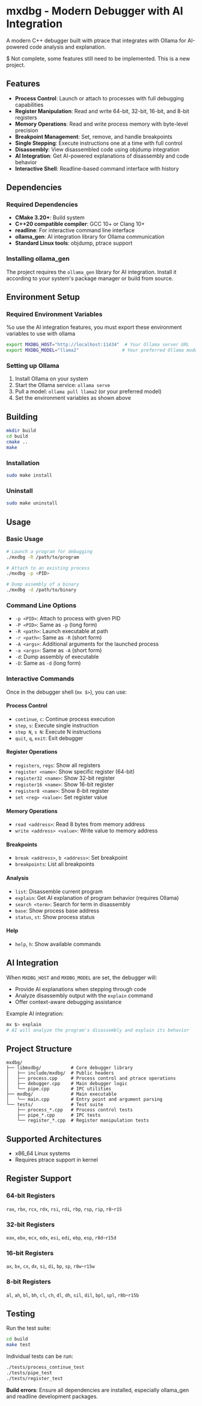 # mxdbg - Modern Debugger with AI Integration

A modern C++ debugger built with ptrace that integrates with Ollama for AI-powered code analysis and explanation.

$  Not complete, some features still need to be implemented. This is a new project.

## Features

- **Process Control**: Launch or attach to processes with full debugging capabilities
- **Register Manipulation**: Read and write 64-bit, 32-bit, 16-bit, and 8-bit registers
- **Memory Operations**: Read and write process memory with byte-level precision
- **Breakpoint Management**: Set, remove, and handle breakpoints
- **Single Stepping**: Execute instructions one at a time with full control
- **Disassembly**: View disassembled code using objdump integration
- **AI Integration**: Get AI-powered explanations of disassembly and code behavior
- **Interactive Shell**: Readline-based command interface with history

## Dependencies

### Required Dependencies

- **CMake 3.20+**: Build system
- **C++20 compatible compiler**: GCC 10+ or Clang 10+
- **readline**: For interactive command line interface
- **ollama_gen**: AI integration library for Ollama communication
- **Standard Linux tools**: objdump, ptrace support

### Installing ollama_gen

The project requires the `ollama_gen` library for AI integration. Install it according to your system's package manager or build from source.

## Environment Setup

### Required Environment Variables

%o use the AI integration features, you must export these environment variables to use with ollama

```bash
export MXDBG_HOST="http://localhost:11434"  # Your Ollama server URL
export MXDBG_MODEL="llama2"                # Your preferred Ollama model
```

### Setting up Ollama

1. Install Ollama on your system
2. Start the Ollama service: `ollama serve`
3. Pull a model: `ollama pull llama2` (or your preferred model)
4. Set the environment variables as shown above

## Building

```bash
mkdir build
cd build
cmake ..
make
```

### Installation

```bash
sudo make install
```

### Uninstall

```bash
sudo make uninstall
```

## Usage

### Basic Usage

```bash
# Launch a program for debugging
./mxdbg -R /path/to/program

# Attach to an existing process
./mxdbg -p <PID>

# Dump assembly of a binary
./mxdbg -d /path/to/binary
```

### Command Line Options

- `-p <PID>`: Attach to process with given PID
- `-P <PID>`: Same as `-p` (long form)
- `-R <path>`: Launch executable at path
- `-r <path>`: Same as `-R` (short form)
- `-A <args>`: Additional arguments for the launched process
- `-a <args>`: Same as `-A` (short form)
- `-d`: Dump assembly of executable
- `-D`: Same as `-d` (long form)

### Interactive Commands

Once in the debugger shell (`mx $>`), you can use:

#### Process Control
- `continue`, `c`: Continue process execution
- `step`, `s`: Execute single instruction
- `step N`, `s N`: Execute N instructions
- `quit`, `q`, `exit`: Exit debugger

#### Register Operations
- `registers`, `regs`: Show all registers
- `register <name>`: Show specific register (64-bit)
- `register32 <name>`: Show 32-bit register
- `register16 <name>`: Show 16-bit register  
- `register8 <name>`: Show 8-bit register
- `set <reg> <value>`: Set register value

#### Memory Operations
- `read <address>`: Read 8 bytes from memory address
- `write <address> <value>`: Write value to memory address

#### Breakpoints
- `break <address>`, `b <address>`: Set breakpoint
- `breakpoints`: List all breakpoints

#### Analysis
- `list`: Disassemble current program
- `explain`: Get AI explanation of program behavior (requires Ollama)
- `search <term>`: Search for term in disassembly
- `base`: Show process base address
- `status`, `st`: Show process status

#### Help
- `help`, `h`: Show available commands

## AI Integration

When `MXDBG_HOST` and `MXDBG_MODEL` are set, the debugger will:

- Provide AI explanations when stepping through code
- Analyze disassembly output with the `explain` command
- Offer context-aware debugging assistance

Example AI integration:
```bash
mx $> explain
# AI will analyze the program's disassembly and explain its behavior
```

## Project Structure

```
mxdbg/
├── libmxdbg/           # Core debugger library
│   ├── include/mxdbg/  # Public headers
│   ├── process.cpp     # Process control and ptrace operations
│   ├── debugger.cpp    # Main debugger logic
│   └── pipe.cpp        # IPC utilities
├── mxdbg/              # Main executable
│   └── main.cpp        # Entry point and argument parsing
└── tests/              # Test suite
    ├── process_*.cpp   # Process control tests
    ├── pipe_*.cpp      # IPC tests
    └── register_*.cpp  # Register manipulation tests
```

## Supported Architectures

- x86_64 Linux systems
- Requires ptrace support in kernel

## Register Support

### 64-bit Registers
`rax`, `rbx`, `rcx`, `rdx`, `rsi`, `rdi`, `rbp`, `rsp`, `rip`, `r8`-`r15`

### 32-bit Registers  
`eax`, `ebx`, `ecx`, `edx`, `esi`, `edi`, `ebp`, `esp`, `r8d`-`r15d`

### 16-bit Registers
`ax`, `bx`, `cx`, `dx`, `si`, `di`, `bp`, `sp`, `r8w`-`r15w`

### 8-bit Registers
`al`, `ah`, `bl`, `bh`, `cl`, `ch`, `dl`, `dh`, `sil`, `dil`, `bpl`, `spl`, `r8b`-`r15b`

## Testing

Run the test suite:
```bash
cd build
make test
```

Individual tests can be run:
```bash
./tests/process_continue_test
./tests/pipe_test
./tests/register_test
```

**Build errors**: Ensure all dependencies are installed, especially ollama_gen and readline development packages.
